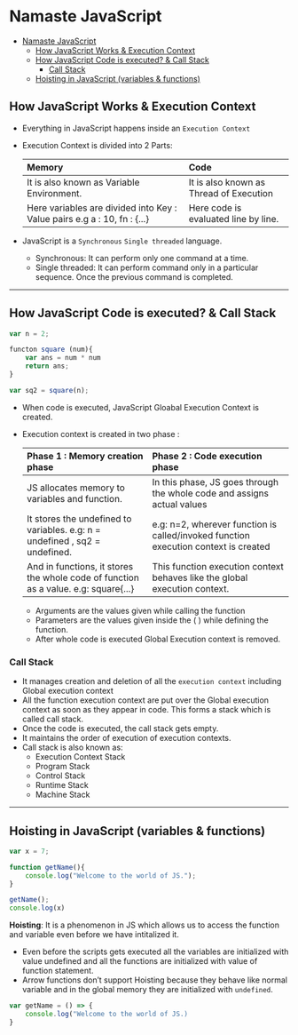 # Namaste JavaScript

- [Namaste JavaScript](#namaste-javascript)
  - [How JavaScript Works \& Execution Context](#how-javascript-works--execution-context)
  - [How JavaScript Code is executed? \& Call Stack](#how-javascript-code-is-executed--call-stack)
    - [Call Stack](#call-stack)
  - [Hoisting in JavaScript (variables \& functions)](#hoisting-in-javascript-variables--functions)

## How JavaScript Works & Execution Context

- Everything in JavaScript happens inside an `Execution Context`
- Execution Context is divided into 2 Parts:

    |Memory|Code|
    |:---|:---|
    |It is also known as Variable Environment.|It is also known as Thread of Execution|
    |Here variables are divided into Key : Value pairs e.g a : 10, fn : {...}| Here code is evaluated line by line.|

- JavaScript is a `Synchronous` `Single threaded` language.
  - Synchronous: It can perform only one command at a time.
  - Single threaded: It can perform command only in a particular sequence. Once the previous command is completed.

---

## How JavaScript Code is executed? & Call Stack

```javascript
var n = 2;

functon square (num){
    var ans = num * num
    return ans;
}

var sq2 = square(n);
```

- When code is executed, JavaScript Gloabal Execution Context is created.
- Execution context is created in two phase :

  |Phase 1 : Memory creation phase|Phase 2 : Code execution phase|
  |:---|:---|
  |JS allocates memory to variables and function.|In this phase, JS goes through the whole code and assigns actual values|
  |It stores the undefined to variables. e.g: n = undefined , sq2 = undefined.| e.g: n=2, wherever function is called/invoked function execution context is created|
  |And in functions, it stores the whole code of function as a value. e.g: square{...} |This function execution context behaves like the global execution context.|

  - Arguments are the values given while calling the function
  - Parameters are the values given inside the ( ) while defining the function.
  - After whole code is executed Global Execution context is removed.

### Call Stack

- It manages creation and deletion of all the `execution context` including Global execution context
- All the function execution context are put over the Global execution context as soon as they appear in code. This forms a stack which is called call stack.
- Once the code is executed, the call stack gets empty.
- It maintains the order of execution of execution contexts.
- Call stack is also known as:
  - Execution Context Stack
  - Program Stack
  - Control Stack
  - Runtime Stack
  - Machine Stack

---

## Hoisting in JavaScript (variables & functions)

```javascript
var x = 7;

function getName(){
    console.log("Welcome to the world of JS.");
}

getName();
console.log(x)
```

**Hoisting**:  It is a phenomenon in JS which allows us to access the function and variable even before we have intitalized it.

- Even before the scripts gets executed all the variables are initialized with value undefined and all the functions are initialized with value of function statement.
- Arrow functions don’t support Hoisting because they behave like normal variable and in the global memory they are initialized with `undefined`.

```javascript
var getName = () => {
    console.log("Welcome to the world of JS.)
}
```
